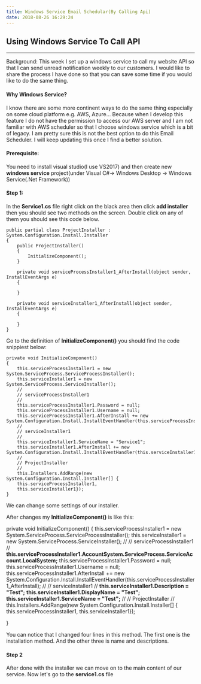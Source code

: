 ```yaml
---
title: Windows Service Email Schedular(By Calling Api)
date: 2018-08-26 16:29:24
---
```


## Using Windows Service To Call API

---

Background: This week I set up a windows service to call my website API so that I can send unread notification weekly to our customers. I would like to share the process I have done so that you can save some time if you would like to do the same thing.

#### Why Windows Service?

I know there are some more continent ways to do the same thing especially on some cloud platform e.g. AWS, Azure... Because when I develop this feature I do not have the permission to access our AWS server and I am not familiar with AWS scheduler so that I choose windows service which is a bit of  legacy. I am pretty sure this is not the best option to do this Email Scheduler. I will keep updating this once I find a better solution.

#### Prerequisite:

You need to install visual studio(I use VS2017) and then create new **windows service** project(under Visual C#-> Windows Desktop -> Windows Service(.Net Framework))

#### Step 1:

In the **Service1.cs** file right click on the black area then click **add installer** then you should see two methods on the screen. Double click on any of them you should see this code below.

    public partial class ProjectInstaller : System.Configuration.Install.Installer
    {
        public ProjectInstaller()
        {
            InitializeComponent();
        }
    
        private void serviceProcessInstaller1_AfterInstall(object sender, InstallEventArgs e)
        {
    
        }
    
        private void serviceInstaller1_AfterInstall(object sender, InstallEventArgs e)
        {
    
        }
    }
Go to the definition of **InitializeComponent()** you should find the code snippiest below:

```
private void InitializeComponent()
{
    this.serviceProcessInstaller1 = new System.ServiceProcess.ServiceProcessInstaller();
    this.serviceInstaller1 = new System.ServiceProcess.ServiceInstaller();
    // 
    // serviceProcessInstaller1
    // 
    this.serviceProcessInstaller1.Password = null;
    this.serviceProcessInstaller1.Username = null;
    this.serviceProcessInstaller1.AfterInstall += new System.Configuration.Install.InstallEventHandler(this.serviceProcessInstaller1_AfterInstall);
    // 
    // serviceInstaller1
    // 
    this.serviceInstaller1.ServiceName = "Service1";
    this.serviceInstaller1.AfterInstall += new System.Configuration.Install.InstallEventHandler(this.serviceInstaller1_AfterInstall);
    // 
    // ProjectInstaller
    // 
    this.Installers.AddRange(new System.Configuration.Install.Installer[] {
    this.serviceProcessInstaller1,
    this.serviceInstaller1});
}
```

We can change some settings of our installer.

After changes my **InitializeComponent()** is like this:

private void InitializeComponent()
{
        this.serviceProcessInstaller1 = new System.ServiceProcess.ServiceProcessInstaller();
        this.serviceInstaller1 = new System.ServiceProcess.ServiceInstaller();
        // 
        // serviceProcessInstaller1
        // 
        **this.serviceProcessInstaller1.AccountSystem.ServiceProcess.ServiceAccount.LocalSystem;**
        this.serviceProcessInstaller1.Password = null;
        this.serviceProcessInstaller1.Username = null;
        this.serviceProcessInstaller1.AfterInstall += new System.Configuration.Install.InstallEventHandler(this.serviceProcessInstaller1_AfterInstall);
        // 
        // serviceInstaller1
        // 
        **this.serviceInstaller1.Description = "Test";**
        **this.serviceInstaller1.DisplayName = "Test";**
        **this.serviceInstaller1.ServiceName = "Test";**
        // 
        // ProjectInstaller
        // 
        this.Installers.AddRange(new System.Configuration.Install.Installer[] {
        this.serviceProcessInstaller1,
	this.serviceInstaller1});

}

You can notice that I changed four lines in this method. The first one is the installation method. And the other three is name and descriptions.



#### Step 2

After done with the installer we can move on to the main content of our service. Now let's go to the **service1.cs** file

